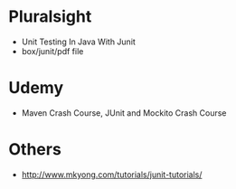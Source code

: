 # Pluralsight
* Unit Testing In Java With Junit
* box/junit/pdf file

# Udemy
* Maven Crash Course, JUnit and Mockito Crash Course

# Others
* http://www.mkyong.com/tutorials/junit-tutorials/